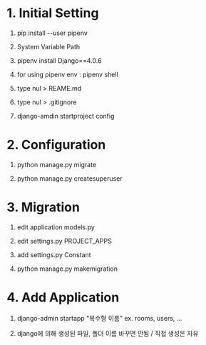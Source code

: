 # 1. Initial Setting

1. pip install --user pipenv

2. System Variable Path

3. pipenv install Django==4.0.6

4. for using pipenv env : pipenv shell

5. type nul > REAME.md

6. type nul > .gitignore

7. django-amdin startproject config


# 2. Configuration

1. python manage.py migrate

2. python manage.py createsuperuser


# 3. Migration

1. edit application models.py

2. edit settings.py PROJECT_APPS

3. add settings.py Constant

4. python manage.py makemigration


# 4. Add Application

1. django-admin startapp "복수형 이름"  ex. rooms, users, ...

2. django에 의해 생성된 파일, 폴더 이름 바꾸면 안됨 / 직접 생성은 자유



